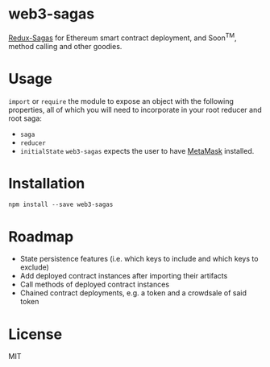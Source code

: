 
# web3-sagas
[Redux-Sagas](https://github.com/redux-saga/redux-saga) for Ethereum smart
contract deployment, and Soon<sup>TM</sup>, method calling and other goodies.

# Usage
`import` or `require` the module to expose an object with the following
properties, all of which you will need to incorporate in your root reducer
and root saga:
- `saga`
- `reducer`
- `initialState`
`web3-sagas` expects the user to have [MetaMask](https://metamask.io) installed.

# Installation
`npm install --save web3-sagas`

# Roadmap
- State persistence features (i.e. which keys to include and which keys to
exclude)
- Add deployed contract instances after importing their artifacts
- Call methods of deployed contract instances
- Chained contract deployments, e.g. a token and a crowdsale of said token

# License
MIT